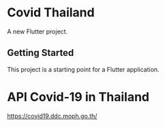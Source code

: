 # Covid Thailand

A new Flutter project.

## Getting Started

This project is a starting point for a Flutter application.

# API Covid-19 in Thailand
https://covid19.ddc.moph.go.th/
